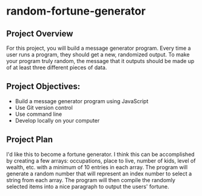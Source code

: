 # random-fortune-generator

## Project Overview
For this project, you will build a message generator program. Every time a user runs a program, they should get a new, randomized output. To make your program truly random, the message that it outputs should be made up of at least three different pieces of data.

## Project Objectives:

* Build a message generator program using JavaScript
* Use Git version control
* Use command line
* Develop locally on your computer

## Project Plan
I'd like this to become a fortune generator. I think this can be accomplished by creating a few arrays: occupations, place to live, number of kids, level of wealth, etc. with a minimum of 10 entries in each array. The program will generate a random number that will represent an index number to select a string from each array.  The program will then compile the randomly selected items into a nice paragraph to output the users' fortune.